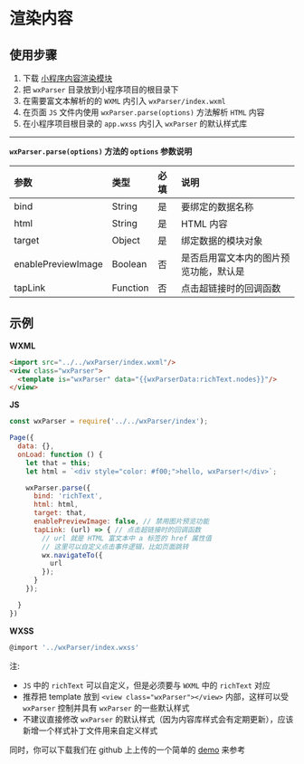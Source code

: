 # 渲染内容

## 使用步骤

1. 下载 [小程序内容渲染模块](https://github.com/ifanrx/wxParser/tree/master/wxParser)
2. 把 `wxParser` 目录放到小程序项目的根目录下
3. 在需要富文本解析的的 `WXML` 内引入 `wxParser/index.wxml`
4. 在页面 `JS` 文件内使用 `wxParser.parse(options)` 方法解析 `HTML` 内容
5. 在小程序项目根目录的 `app.wxss` 内引入 `wxParser` 的默认样式库

---

**`wxParser.parse(options)` 方法的 `options` 参数说明**

| 参数                |   类型   | 必填 | 说明 |
| :----------------- | :------- | :-- | :-- |
| bind               | String   | 是  | 要绑定的数据名称 |
| html               | String   | 是  | HTML 内容 |
| target             | Object   | 是  | 绑定数据的模块对象 |
| enablePreviewImage | Boolean  | 否  | 是否启用富文本内的图片预览功能，默认是 |
| tapLink            | Function | 否  | 点击超链接时的回调函数 |

## 示例

**WXML**

```html
<import src="../../wxParser/index.wxml"/>
<view class="wxParser">
  <template is="wxParser" data="{{wxParserData:richText.nodes}}"/>
</view>
```

**JS**

```js
const wxParser = require('../../wxParser/index');

Page({
  data: {},
  onLoad: function () {
    let that = this;
    let html = `<div style="color: #f00;">hello, wxParser!</div>`;

    wxParser.parse({
      bind: 'richText',
      html: html,
      target: that,
      enablePreviewImage: false, // 禁用图片预览功能
      tapLink: (url) => { // 点击超链接时的回调函数
        // url 就是 HTML 富文本中 a 标签的 href 属性值
        // 这里可以自定义点击事件逻辑，比如页面跳转
        wx.navigateTo({
          url
        });
      }
    });

  }
})
```

**WXSS**

```js
@import '../wxParser/index.wxss'
```

<span class="attention">注:</span>

- `JS` 中的 `richText` 可以自定义，但是必须要与 `WXML` 中的 `richText` 对应
- 推荐把 template 放到 `<view class="wxParser"></view>` 内部，这样可以受 `wxParser` 控制并具有 `wxParser` 的一些默认样式
- 不建议直接修改 `wxParser` 的默认样式（因为内容库样式会有定期更新），应该新增一个样式补丁文件用来自定义样式

同时，你可以下载我们在 github 上上传的一个简单的 [demo](https://github.com/ifanrx/hydrogen-demo/tree/master/wxparser-demo) 来参考